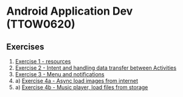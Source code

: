 # Android Application Dev (TTOW0620)

## Exercises

1. [Exercise 1 - resources](https://github.com/juraj0137/android-application-dev/tree/master/Exercise01)
2. [Exercise 2 - Intent and handling data transfer between Activities](https://github.com/juraj0137/android-application-dev/tree/master/Exercise02)
3. [Exercise 3 - Menu and notifications](https://github.com/juraj0137/android-application-dev/tree/master/Exercise03)
4. a) [Exercise 4a - Async load images from internet](https://github.com/juraj0137/android-application-dev/tree/master/Exercise04-a)
4. a) [Exercise 4b - Music player, load files from storage](https://github.com/juraj0137/android-application-dev/tree/master/Exercise04-b)
